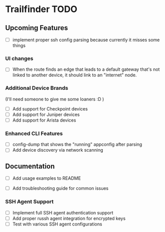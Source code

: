 # Trailfinder TODO

## Upcoming Features

- [ ] implement proper ssh config parsing because currently it misses some things

### UI changes

- [ ] When the route finds an edge that leads to a default gateway that's not linked to another device, it should link to an "internet" node.

### Additional Device Brands

(I'll need someone to give me some loaners :D )

- [ ] Add support for Checkpoint devices
- [ ] Add support for Juniper devices
- [ ] Add support for Arista devices

### Enhanced CLI Features

- [ ] config-dump that shows the "running" appconfig after parsing
- [ ] Add device discovery via network scanning

## Documentation

- [ ] Add usage examples to README
- [ ] Add troubleshooting guide for common issues


### SSH Agent Support

- [ ] Implement full SSH agent authentication support
- [ ] Add proper russh agent integration for encrypted keys
- [ ] Test with various SSH agent configurations
